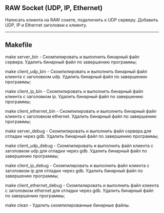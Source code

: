 ## RAW Socket (UDP, IP, Ethernet)

Написать клиента на RAW сокете, подключить к UDP серверу. Добавить UDP, IP и Ethernet заголовки к клиенту.

---

## Makefile

make server_bin - Скомпилировать и выполнить бинарный файл сервера. Удалить бинарный файл по завершению программы;

make client_udp_bin - Скомпилировать и выполнить бинарный файл клиента с заголовком udp. Удалить бинарный файл по завершению программы;

make client_ip_bin - Скомпилировать и выполнить бинарный файл клиента с заголовком ip. Удалить бинарный файл по завершению программы;

make client_ethernet_bin - Скомпилировать и выполнить бинарный файл клиента с заголовком ethernet. Удалить бинарный файл по завершению программы;

make server_debug - Скомпилировать и выполнить файл сервера для отладки через gdb. Удалить бинарный файл по завершению программы;

make client_udp_debug - Скомпилировать и выполнить файл клиента с заголовком udp для отладки через gdb. Удалить бинарный файл по завершению программы;

make client_ip_debug - Скомпилировать и выполнить файл клиента с заголовком ip для отладки через gdb. Удалить бинарный файл по завершению программы;

make client_ethernet_debug - Скомпилировать и выполнить файл клиента с заголовком ethernet для отладки через gdb. Удалить бинарный файл по завершению программы;

make clean - Удалить скомпилированные бинарные файлы.

